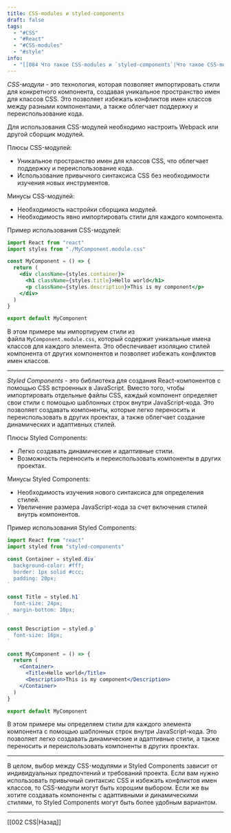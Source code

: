 ```yaml
---
title: CSS-modules и styled-components
draft: false
tags:
  - "#CSS"
  - "#React"
  - "#CSS-modules"
  - "#style"
info:
  - "[[084 Что такое CSS-modules и `styled-components`|Что такое CSS-modules и `styled-components`?]]"
---
```

_CSS-модули_ - это технология, которая позволяет импортировать стили для конкретного компонента, создавая уникальное пространство имен для классов CSS. Это позволяет избежать конфликтов имен классов между разными компонентами, а также облегчает поддержку и переиспользование кода.

Для использования CSS-модулей необходимо настроить Webpack или другой сборщик модулей.

Плюсы CSS-модулей:

- Уникальное пространство имен для классов CSS, что облегчает поддержку и переиспользование кода.
- Использование привычного синтаксиса CSS без необходимости изучения новых инструментов.

Минусы CSS-модулей:

- Необходимость настройки сборщика модулей.
- Необходимость явно импортировать стили для каждого компонента.

Пример использования CSS-модулей:

```jsx
import React from "react"
import styles from "./MyComponent.module.css"

const MyComponent = () => {
  return (
    <div className={styles.container}>
      <h1 className={styles.title}>Hello world</h1>
      <p className={styles.description}>This is my component</p>
    </div>
  )
}

export default MyComponent
```

В этом примере мы импортируем стили из файла `MyComponent.module.css`, который содержит уникальные имена классов для каждого элемента. Это обеспечивает изоляцию стилей компонента от других компонентов и позволяет избежать конфликтов имен классов.

---

_Styled Components_ - это библиотека для создания React-компонентов с помощью CSS встроенных в JavaScript. Вместо того, чтобы импортировать отдельные файлы CSS, каждый компонент определяет свои стили с помощью шаблонных строк внутри JavaScript-кода. Это позволяет создавать компоненты, которые легко переносить и переиспользовать в других проектах, а также облегчает создание динамических и адаптивных стилей.

Плюсы Styled Components:

- Легко создавать динамические и адаптивные стили.
- Возможность переносить и переиспользовать компоненты в других проектах.

Минусы Styled Components:

- Необходимость изучения нового синтаксиса для определения стилей.
- Увеличение размера JavaScript-кода за счет включения стилей внутрь компонентов.

Пример использования Styled Components:

```jsx
import React from "react"
import styled from "styled-components"

const Container = styled.div`
  background-color: #fff;
  border: 1px solid #ccc;
  padding: 20px;
`

const Title = styled.h1`
  font-size: 24px;
  margin-bottom: 10px;
`

const Description = styled.p`
  font-size: 16px;
`

const MyComponent = () => {
  return (
    <Container>
      <Title>Hello world</Title>
      <Description>This is my component</Description>
    </Container>
  )
}

export default MyComponent
```

В этом примере мы определяем стили для каждого элемента компонента с помощью шаблонных строк внутри JavaScript-кода. Это позволяет легко создавать динамические и адаптивные стили, а также переносить и переиспользовать компоненты в других проектах.

---

В целом, выбор между CSS-модулями и Styled Components зависит от индивидуальных предпочтений и требований проекта. Если вам нужно использовать привычный синтаксис CSS и избежать конфликтов имен классов, то CSS-модули могут быть хорошим выбором. Если же вы хотите создавать компоненты с адаптивными и динамическими стилями, то Styled Components могут быть более удобным вариантом.

---

[[002 CSS|Назад]]
